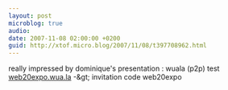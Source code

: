 ```yaml
---
layout: post
microblog: true
audio: 
date: 2007-11-08 02:00:00 +0200
guid: http://xtof.micro.blog/2007/11/08/t397708962.html
---
```

really impressed by dominique's presentation : wuala (p2p) test  [web20expo.wua.la](http://web20expo.wua.la) -&amp;gt; invitation code web20expo
